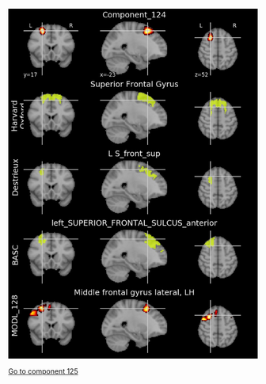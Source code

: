 


![124](preliminary/124.jpg "Component 124")

[Go to component 125](https://parietal-inria.github.io/MODL_atlas/512/125 "Component 125")